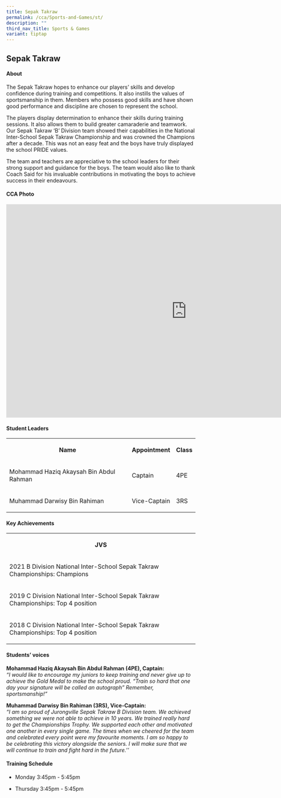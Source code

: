 ```yaml
---
title: Sepak Takraw
permalink: /cca/Sports-and-Games/st/
description: ""
third_nav_title: Sports & Games
variant: tiptap
---
```

<h2>Sepak Takraw</h2><h4>About</h4><p>The Sepak Takraw hopes to enhance our players’ skills and develop confidence during training and competitions. It also instills the values of sportsmanship in them. Members who possess good skills and have shown good performance and discipline are chosen to represent the school.</p><p>The players display determination to enhance their skills during training sessions. It also allows them to build greater camaraderie and teamwork. Our Sepak Takraw ‘B’ Division team showed their capabilities in the National Inter-School Sepak Takraw Championship and was crowned the Champions after a decade. This was not an easy feat and the boys have truly displayed the school PRIDE values.</p><p>The team and teachers are appreciative to the school leaders for their strong support and guidance for the boys. The team would also like to thank Coach Said for his invaluable contributions in motivating the boys to achieve success in their endeavours.</p><h4>CCA Photo</h4><div class="iframe-wrapper"><iframe height="569" width="960" allowfullscreen="true" frameborder="0" src="https://docs.google.com/presentation/d/e/2PACX-1vQ0632-4ZYDnagksUDSfOIsc97IzRGCM25kCvkdVRgu-JEM9_Bm4SItkmKNoRc1V8qYOR-pGMXxyOQM/embed?start=true&amp;loop=true&amp;delayms=5000"></iframe></div><h4>Student Leaders</h4><table><tbody><tr><th rowspan="1" colspan="1"><p>Name</p></th><th rowspan="1" colspan="1"><p>Appointment</p></th><th rowspan="1" colspan="1"><p>Class</p></th></tr><tr><td rowspan="1" colspan="1"><p>Mohammad Haziq Akaysah Bin Abdul Rahman</p></td><td rowspan="1" colspan="1"><p>Captain</p></td><td rowspan="1" colspan="1"><p>4PE</p></td></tr><tr><td rowspan="1" colspan="1"><p>Muhammad Darwisy Bin Rahiman</p></td><td rowspan="1" colspan="1"><p>Vice-Captain</p></td><td rowspan="1" colspan="1"><p>3RS</p></td></tr></tbody></table><h4>Key Achievements</h4><table><tbody><tr><th rowspan="1" colspan="1"><p>JVS</p></th></tr><tr><td rowspan="1" colspan="1"><p>2021 B Division National Inter-School Sepak Takraw Championships: Champions</p></td></tr><tr><td rowspan="1" colspan="1"><p>2019 C Division National Inter-School Sepak Takraw Championships:&nbsp;Top 4 position</p></td></tr><tr><td rowspan="1" colspan="1"><p>2018 C Division National Inter-School Sepak Takraw Championships:&nbsp;Top 4 position</p></td></tr></tbody></table><h4>Students’ voices</h4><p><strong>Mohammad Haziq Akaysah Bin Abdul Rahman (4PE), Captain:</strong> <br><em>“I would like to encourage my juniors to keep training and never give up to achieve the Gold Medal to make the school proud. “Train so hard that one day your signature will be called an autograph” Remember, sportsmanship!”</em></p><p><strong>Muhammad Darwisy Bin Rahiman (3RS), Vice-Captain:</strong> <br><em>“I am so proud of Jurongville Sepak Takraw B Division team. We achieved something we were not able to achieve in 10 years. We trained really hard to get the Championships Trophy. We supported each other and motivated one another in every single game. The times when we cheered for the team and celebrated every point were my favourite moments. I am so happy to be celebrating this victory alongside the seniors. I will make sure that we will continue to train and fight hard in the future.’’</em></p><h4>Training Schedule</h4><ul data-tight="true" class="tight"><li><p>Monday 3:45pm - 5:45pm<br></p></li><li><p>Thursday 3:45pm - 5:45pm</p></li></ul><p></p>